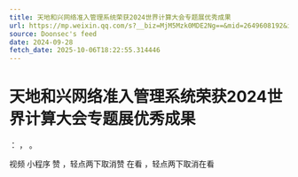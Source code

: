 ```yaml
---
title: 天地和兴网络准入管理系统荣获2024世界计算大会专题展优秀成果
url: https://mp.weixin.qq.com/s?__biz=MjM5Mzk0MDE2Ng==&mid=2649608192&idx=1&sn=378395281af614e0824809d5e76f4a55
source: Doonsec's feed
date: 2024-09-28
fetch_date: 2025-10-06T18:22:55.314446
---
```


# 天地和兴网络准入管理系统荣获2024世界计算大会专题展优秀成果

：
，
。

视频
小程序
赞
，轻点两下取消赞
在看
，轻点两下取消在看